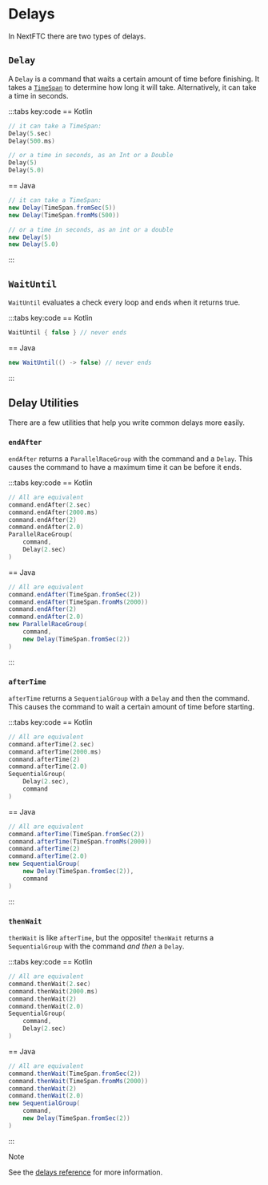 # Delays

In NextFTC there are two types of delays.

## `Delay`

A `Delay` is a command that waits a certain amount of time before finishing. It takes a [`TimeSpan`](/concepts/units#timespan) to determine how long it will take. Alternatively, it can take a time in seconds.

:::tabs key:code
== Kotlin

```kotlin
// it can take a TimeSpan:
Delay(5.sec)
Delay(500.ms)

// or a time in seconds, as an Int or a Double
Delay(5)
Delay(5.0)
```

== Java

```java
// it can take a TimeSpan:
new Delay(TimeSpan.fromSec(5))
new Delay(TimeSpan.fromMs(500))

// or a time in seconds, as an int or a double
new Delay(5)
new Delay(5.0)
```

:::

## `WaitUntil`

`WaitUntil` evaluates a check every loop and ends when it returns true.

:::tabs key:code
== Kotlin

```kotlin
WaitUntil { false } // never ends
```

== Java

```java
new WaitUntil(() -> false) // never ends
```

:::

## Delay Utilities

There are a few utilities that help you write common delays more easily.

### `endAfter`

`endAfter` returns a `ParallelRaceGroup` with the command and a `Delay`. This causes the command to have a maximum time it can be before it ends.

:::tabs key:code
== Kotlin

```kotlin
// All are equivalent
command.endAfter(2.sec)
command.endAfter(2000.ms)
command.endAfter(2)
command.endAfter(2.0)
ParallelRaceGroup(
    command,
    Delay(2.sec)
)
```

== Java

```java
// All are equivalent
command.endAfter(TimeSpan.fromSec(2))
command.endAfter(TimeSpan.fromMs(2000))
command.endAfter(2)
command.endAfter(2.0)
new ParallelRaceGroup(
    command,
    new Delay(TimeSpan.fromSec(2))
)
```

:::

### `afterTime`

`afterTime` returns a `SequentialGroup` with a `Delay` and then the command. This causes the command to wait a certain amount of time before starting.

:::tabs key:code
== Kotlin

```kotlin
// All are equivalent
command.afterTime(2.sec)
command.afterTime(2000.ms)
command.afterTime(2)
command.afterTime(2.0)
SequentialGroup(
    Delay(2.sec),
    command
)
```

== Java

```java
// All are equivalent
command.afterTime(TimeSpan.fromSec(2))
command.afterTime(TimeSpan.fromMs(2000))
command.afterTime(2)
command.afterTime(2.0)
new SequentialGroup(
    new Delay(TimeSpan.fromSec(2)),
    command
)
```

:::

### `thenWait`

`thenWait` is like `afterTime`, but the opposite! `thenWait` returns a `SequentialGroup` with the command *and then* a `Delay`.

:::tabs key:code
== Kotlin

```kotlin
// All are equivalent
command.thenWait(2.sec)
command.thenWait(2000.ms)
command.thenWait(2)
command.thenWait(2.0)
SequentialGroup(
    command,
    Delay(2.sec)
)
```

== Java

```java
// All are equivalent
command.thenWait(TimeSpan.fromSec(2))
command.thenWait(TimeSpan.fromMs(2000))
command.thenWait(2)
command.thenWait(2.0)
new SequentialGroup(
    command,
    new Delay(TimeSpan.fromSec(2))
)
```

:::

> [!NOTE]
> See the [delays reference](https://docs.rowanmcalpin.com/reference/core/com.rowanmcalpin.nextftc.core.command.utility.delays/index.html) for more information.